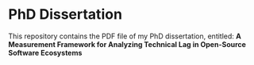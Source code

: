 # PhD Dissertation
This repository contains the PDF file of my PhD dissertation, entitled: **A Measurement Framework for Analyzing Technical Lag in Open-Source Software Ecosystems**

